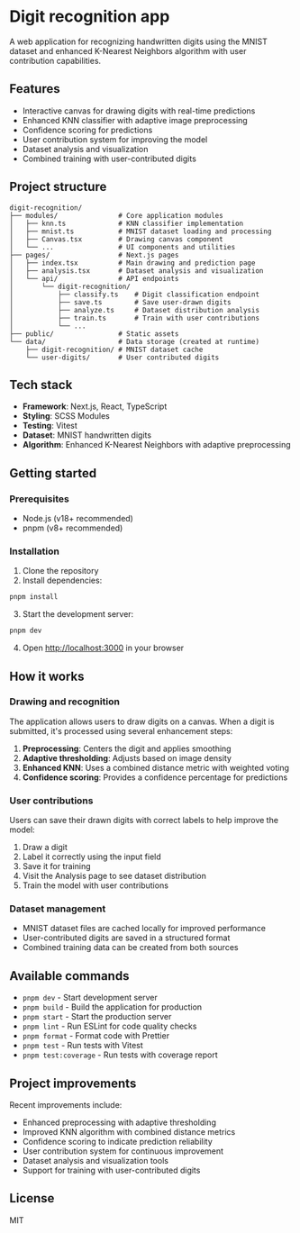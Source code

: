 # Digit recognition app

A web application for recognizing handwritten digits using the MNIST dataset and enhanced K-Nearest
Neighbors algorithm with user contribution capabilities.

## Features

- Interactive canvas for drawing digits with real-time predictions
- Enhanced KNN classifier with adaptive image preprocessing
- Confidence scoring for predictions
- User contribution system for improving the model
- Dataset analysis and visualization
- Combined training with user-contributed digits

## Project structure

```
digit-recognition/
├── modules/               # Core application modules
│   ├── knn.ts             # KNN classifier implementation
│   ├── mnist.ts           # MNIST dataset loading and processing
│   ├── Canvas.tsx         # Drawing canvas component
│   └── ...                # UI components and utilities
├── pages/                 # Next.js pages
│   ├── index.tsx          # Main drawing and prediction page
│   ├── analysis.tsx       # Dataset analysis and visualization
│   └── api/               # API endpoints
│       └── digit-recognition/
│           ├── classify.ts    # Digit classification endpoint
│           ├── save.ts        # Save user-drawn digits
│           ├── analyze.ts     # Dataset distribution analysis
│           ├── train.ts       # Train with user contributions
│           └── ...
├── public/                # Static assets
└── data/                  # Data storage (created at runtime)
    ├── digit-recognition/ # MNIST dataset cache
    └── user-digits/       # User contributed digits
```

## Tech stack

- **Framework**: Next.js, React, TypeScript
- **Styling**: SCSS Modules
- **Testing**: Vitest
- **Dataset**: MNIST handwritten digits
- **Algorithm**: Enhanced K-Nearest Neighbors with adaptive preprocessing

## Getting started

### Prerequisites

- Node.js (v18+ recommended)
- pnpm (v8+ recommended)

### Installation

1. Clone the repository
2. Install dependencies:

```bash
pnpm install
```

3. Start the development server:

```bash
pnpm dev
```

4. Open [http://localhost:3000](http://localhost:3000) in your browser

## How it works

### Drawing and recognition

The application allows users to draw digits on a canvas. When a digit is submitted, it's processed
using several enhancement steps:

1. **Preprocessing**: Centers the digit and applies smoothing
2. **Adaptive thresholding**: Adjusts based on image density
3. **Enhanced KNN**: Uses a combined distance metric with weighted voting
4. **Confidence scoring**: Provides a confidence percentage for predictions

### User contributions

Users can save their drawn digits with correct labels to help improve the model:

1. Draw a digit
2. Label it correctly using the input field
3. Save it for training
4. Visit the Analysis page to see dataset distribution
5. Train the model with user contributions

### Dataset management

- MNIST dataset files are cached locally for improved performance
- User-contributed digits are saved in a structured format
- Combined training data can be created from both sources

## Available commands

- `pnpm dev` - Start development server
- `pnpm build` - Build the application for production
- `pnpm start` - Start the production server
- `pnpm lint` - Run ESLint for code quality checks
- `pnpm format` - Format code with Prettier
- `pnpm test` - Run tests with Vitest
- `pnpm test:coverage` - Run tests with coverage report

## Project improvements

Recent improvements include:

- Enhanced preprocessing with adaptive thresholding
- Improved KNN algorithm with combined distance metrics
- Confidence scoring to indicate prediction reliability
- User contribution system for continuous improvement
- Dataset analysis and visualization tools
- Support for training with user-contributed digits

## License

MIT
